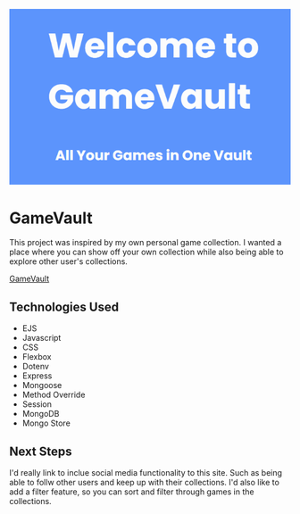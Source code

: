 ![gamevault logo](./public/imgs/Screenshot%202025-10-20%20232639.png)

# GameVault

This project was inspired by my own personal game collection. I wanted a place where you can show off your own collection while also being able to explore other user's collections.

[GameVault]()

## Technologies Used

* EJS
* Javascript
* CSS
* Flexbox
* Dotenv
* Express
* Mongoose
* Method Override
* Session
* MongoDB
* Mongo Store

## Next Steps

I'd really link to inclue social media functionality to this site. Such as being able to follw other users and keep up with their collections. I'd also like to add a filter feature, so you can sort and filter through games in the collections.